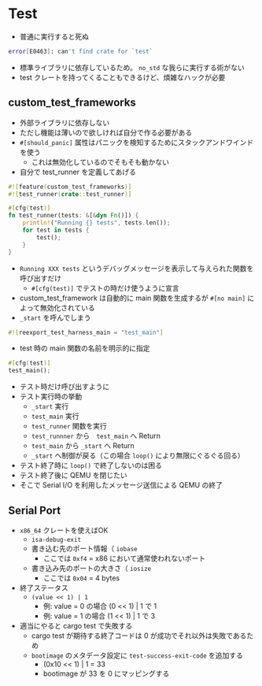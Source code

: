 # Test

- 普通に実行すると死ぬ
```bash
error[E0463]: can't find crate for `test`
```
- 標準ライブラリに依存しているため。 `no_std` な我らに実行する術がない
- test クレートを持ってくることもできるけど、煩雑なハックが必要

## custom_test_frameworks

- 外部ライブラリに依存しない
- ただし機能は薄いので欲しければ自分で作る必要がある
- `#[should_panic]` 属性はパニックを検知するためにスタックアンドワインドを使う
    - これは無効化しているのでそもそも動かない
- 自分で test_runner を定義してあげる

```rs
#![feature(custom_test_frameworks)]
#![test_runner(crate::test_runner)]

#[cfg(test)]
fn test_runner(tests: &[&dyn Fn()]) {
    println!("Running {} tests", tests.len());
    for test in tests {
        test();
    }
}
```

- `Running XXX tests` というデバッグメッセージを表示して与えられた関数を呼び出すだけ
    - `#[cfg(test)]` でテストの時だけ使うように宣言
- custom_test_framework は自動的に main 関数を生成するが `#[no main]` によって無効化されている
- `_start` を呼んでしまう

```rs
#![reexport_test_harness_main = "test_main"]
```

- test 時の main 関数の名前を明示的に指定

```rs
#[cfg(test)]
test_main();
```

- テスト時だけ呼び出すように
- テスト実行時の挙動
    - `_start` 実行
    - `test_main` 実行
    - `test_runner` 関数を実行
    - `test_runnner` から　`test_main` へ Return
    - `test_main` から `_start` へ Return
    - `_start` へ制御が戻る（この場合 `loop()` により無限にぐるぐる回る）
- テスト終了時に `loop()` で終了しないのは困る
- テスト終了後に QEMU を閉じたい
- そこで Serial I/O を利用したメッセージ送信による QEMU の終了

## Serial Port

- `x86_64` クレートを使えばOK
    - `isa-debug-exit`
    - 書き込む先のポート情報（ `iobase` 
        - ここでは `0xf4` = x86 において通常使われないポート
    - 書き込み先のポートの大きさ（ `iosize`
        - ここでは `0x04` = 4 bytes
- 終了ステータス
    - `(value << 1) | 1`
        - 例: value = 0 の場合 (0 << 1) | 1 で 1
        - 例: value = 1 の場合 (1 << 1) | 1 で 3 
- 適当にやると cargo test で失敗する
    - cargo test が期待する終了コードは 0 が成功でそれ以外は失敗であるため
    - `bootimage` のメタデータ設定に `test-success-exit-code` を追加する
        - (0x10 << 1) | 1 = 33
        - bootimage が 33 を 0 にマッピングする